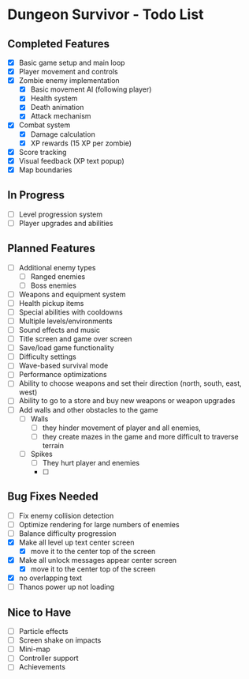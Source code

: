 # Dungeon Survivor - Todo List

## Completed Features

- [x] Basic game setup and main loop
- [x] Player movement and controls
- [x] Zombie enemy implementation
  - [x] Basic movement AI (following player)
  - [x] Health system
  - [x] Death animation
  - [x] Attack mechanism
- [x] Combat system
  - [x] Damage calculation
  - [x] XP rewards (15 XP per zombie)
- [x] Score tracking
- [x] Visual feedback (XP text popup)
- [x] Map boundaries

## In Progress

- [ ] Level progression system
- [ ] Player upgrades and abilities

## Planned Features

- [ ] Additional enemy types
  - [ ] Ranged enemies
  - [ ] Boss enemies
- [ ] Weapons and equipment system
- [ ] Health pickup items
- [ ] Special abilities with cooldowns
- [ ] Multiple levels/environments
- [ ] Sound effects and music
- [ ] Title screen and game over screen
- [ ] Save/load game functionality
- [ ] Difficulty settings
- [ ] Wave-based survival mode
- [ ] Performance optimizations
- [ ] Ability to choose weapons and set their direction (north, south, east, west)
- [ ] Ability to go to a store and buy new weapons or weapon upgrades
- [ ] Add walls and other obstacles to the game
  - [ ] Walls
    - [ ] they hinder movement of player and all enemies,
    - [ ] they create mazes in the game and more difficult to traverse terrain
  - [ ] Spikes
    - [ ] They hurt player and enemies
    - [ ]

## Bug Fixes Needed

- [ ] Fix enemy collision detection
- [ ] Optimize rendering for large numbers of enemies
- [ ] Balance difficulty progression
- [x] Make all level up text center screen
  - [x] move it to the center top of the screen
- [x] Make all unlock messages appear center screen
  - [x] move it to the center top of the screen
- [x] no overlapping text
- [ ] Thanos power up not loading

## Nice to Have

- [ ] Particle effects
- [ ] Screen shake on impacts
- [ ] Mini-map
- [ ] Controller support
- [ ] Achievements
